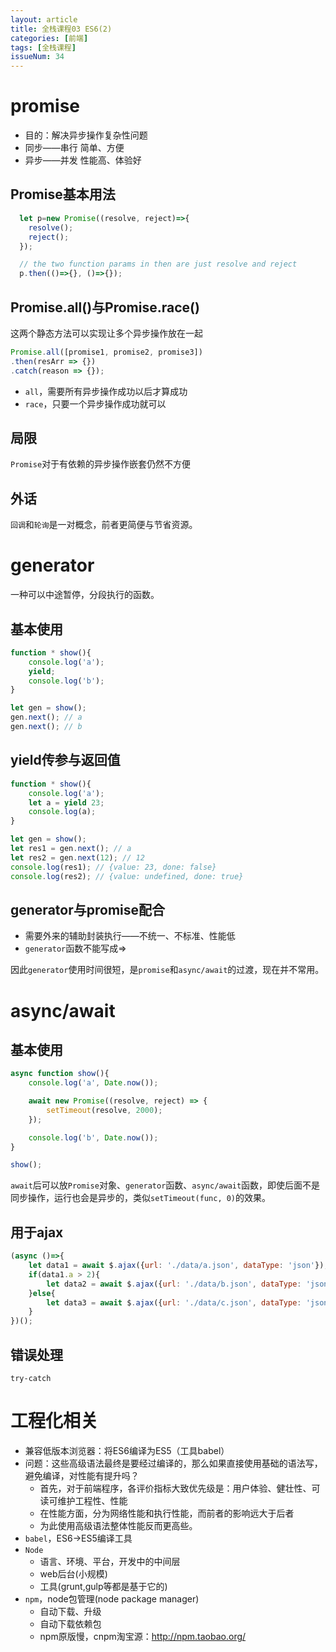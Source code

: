 ```yaml
---
layout: article
title: 全栈课程03 ES6(2)
categories: [前端]
tags: [全栈课程]
issueNum: 34
---
```


# promise

- 目的：解决异步操作复杂性问题
- 同步——串行    简单、方便
- 异步——并发    性能高、体验好

## Promise基本用法

```javascript
  let p=new Promise((resolve, reject)=>{
    resolve();
    reject();
  });

  // the two function params in then are just resolve and reject
  p.then(()=>{}, ()=>{}); 
```

## Promise.all()与Promise.race()

这两个静态方法可以实现让多个异步操作放在一起

```javascript
Promise.all([promise1, promise2, promise3])
.then(resArr => {})
.catch(reason => {});
```

- `all`，需要所有异步操作成功以后才算成功
- `race`，只要一个异步操作成功就可以

## 局限

`Promise`对于有依赖的异步操作嵌套仍然不方便

## 外话

`回调`和`轮询`是一对概念，前者更简便与节省资源。

# generator

一种可以中途暂停，分段执行的函数。

## 基本使用

```javascript
function * show(){
    console.log('a');
    yield;
    console.log('b');
}

let gen = show();
gen.next(); // a
gen.next(); // b
```

## yield传参与返回值

```javascript
function * show(){
    console.log('a');
    let a = yield 23;
    console.log(a);
}

let gen = show();
let res1 = gen.next(); // a
let res2 = gen.next(12); // 12
console.log(res1); // {value: 23, done: false} 
console.log(res2); // {value: undefined, done: true}
```

## generator与promise配合

- 需要外来的辅助封装执行——不统一、不标准、性能低
- `generator`函数不能写成=>

因此`generator`使用时间很短，是`promise`和`async/await`的过渡，现在并不常用。

# async/await

## 基本使用

```javascript
async function show(){
    console.log('a', Date.now());

    await new Promise((resolve, reject) => {
        setTimeout(resolve, 2000);
    });

    console.log('b', Date.now());
}

show();
```

`await`后可以放`Promise`对象、`generator`函数、`async/await`函数，即使后面不是同步操作，运行也会是异步的，类似`setTimeout(func, 0)`的效果。

## 用于ajax

```javascript
(async ()=>{
    let data1 = await $.ajax({url: './data/a.json', dataType: 'json'});
    if(data1.a > 2){
        let data2 = await $.ajax({url: './data/b.json', dataType: 'json'});
    }else{
        let data3 = await $.ajax({url: './data/c.json', dataType: 'json'});
    }
})();
```

## 错误处理

`try-catch`

# 工程化相关

- 兼容低版本浏览器：将ES6编译为ES5（工具babel）
- 问题：这些高级语法最终是要经过编译的，那么如果直接使用基础的语法写，避免编译，对性能有提升吗？
    * 首先，对于前端程序，各评价指标大致优先级是：用户体验、健壮性、可读可维护工程性、性能
    * 在性能方面，分为网络性能和执行性能，而前者的影响远大于后者
    * 为此使用高级语法整体性能反而更高些。
- `babel`，ES6->ES5编译工具
- `Node`
    * 语言、环境、平台，开发中的中间层
    * web后台(小规模)
    * 工具(grunt,gulp等都是基于它的)
- `npm`，node包管理(node package manager)
    * 自动下载、升级
    * 自动下载依赖包
    * npm原版慢，cnpm淘宝源：http://npm.taobao.org/

